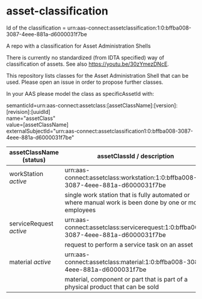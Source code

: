 # asset-classification

Id of the classification = urn:aas-connect:assetclassification:1:0:bffba008-3087-4eee-881a-d6000031f7be

A repo with a classification for Asset Administration Shells

There is currently no standardized (from IDTA specified) way of classification of assets. See also https://youtu.be/30zYmezDNcE. 

This repository lists classes for the Asset Administration Shell that can be used. Please open an issue in order to propose further classes.

In your AAS please model the class as specificAssetId with: 
  
semanticId=urn:aas-connect:assetclass:[assetClassName]:[version]:[revision]:[uuidId]  
name="assetClass"  
value=[assetClassName]  
externalSubjectId="urn:aas-connect:assetclassification1:0:bffba008-3087-4eee-881a-d6000031f7be"



| assetClassName (status)     | assetClassId / description                                                  | 
| --------------------------- | --------------------------------------------------------------------------- | 
| workStation *active*        | urn:aas-connect:assetclass:workstation:1:0:bffba008-3087-4eee-881a-d6000031f7be     |
|                             |single work station that is fully automated or where manual work is been done by one or more employees    
| serviceRequest *active*     | urn:aas-connect:assetclass:servicerequest:1:0:bffba008-3087-4eee-881a-d6000031f7be  |
|                             |request to perform a service task on an asset    
| material *active*           | urn:aas-connect:assetclass:material:1:0:bffba008-3087-4eee-881a-d6000031f7be  |
|                             |material, component or part that is part of a physical product that can be sold 
